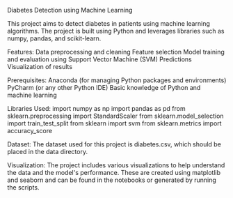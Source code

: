 Diabetes Detection using Machine Learning

This project aims to detect diabetes in patients using machine learning algorithms. The project is built using Python and leverages libraries such as numpy, pandas, and scikit-learn.

Features:
Data preprocessing and cleaning
Feature selection
Model training and evaluation using Support Vector Machine (SVM)
Predictions
Visualization of results

Prerequisites:
Anaconda (for managing Python packages and environments)
PyCharm (or any other Python IDE)
Basic knowledge of Python and machine learning

Libraries Used:
import numpy as np
import pandas as pd
from sklearn.preprocessing import StandardScaler
from sklearn.model_selection import train_test_split
from sklearn import svm
from sklearn.metrics import accuracy_score

Dataset:
The dataset used for this project is diabetes.csv, which should be placed in the data directory.

Visualization:
The project includes various visualizations to help understand the data and the model's performance. These are created using matplotlib and seaborn and can be found in the notebooks or generated by running the scripts.


